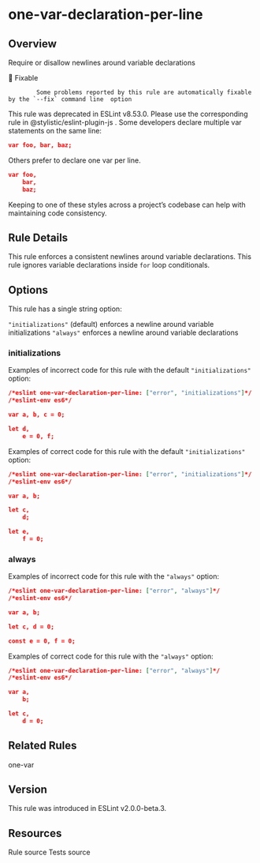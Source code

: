 
# one-var-declaration-per-line
## Overview
Require or disallow newlines around variable declarations


🔧 Fixable

            Some problems reported by this rule are automatically fixable by the `--fix` command line  option
        


This rule was deprecated in ESLint v8.53.0. Please use the corresponding rule  in @stylistic/eslint-plugin-js .
Some developers declare multiple var statements on the same line:

```json
var foo, bar, baz;
```
Others prefer to declare one var per line.

```json
var foo,
    bar,
    baz;
```
Keeping to one of these styles across a project’s codebase can help with maintaining code consistency.
## Rule Details
This rule enforces a consistent newlines around variable declarations. This rule ignores variable declarations inside `for` loop conditionals.
## Options
This rule has a single string option:

`"initializations"` (default) enforces a newline around variable initializations
`"always"` enforces a newline around variable declarations

### initializations
Examples of incorrect code for this rule with the default `"initializations"` option:


```json
/*eslint one-var-declaration-per-line: ["error", "initializations"]*/
/*eslint-env es6*/

var a, b, c = 0;

let d,
    e = 0, f;
```
Examples of correct code for this rule with the default `"initializations"` option:


```json
/*eslint one-var-declaration-per-line: ["error", "initializations"]*/
/*eslint-env es6*/

var a, b;

let c,
    d;

let e,
    f = 0;
```
### always
Examples of incorrect code for this rule with the `"always"` option:


```json
/*eslint one-var-declaration-per-line: ["error", "always"]*/
/*eslint-env es6*/

var a, b;

let c, d = 0;

const e = 0, f = 0;
```
Examples of correct code for this rule with the `"always"` option:


```json
/*eslint one-var-declaration-per-line: ["error", "always"]*/
/*eslint-env es6*/

var a,
    b;

let c,
    d = 0;
```

## Related Rules


one-var 


## Version
This rule was introduced in ESLint v2.0.0-beta.3.
## Resources

Rule source 
Tests source 

